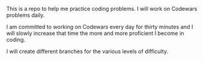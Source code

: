 This is a repo to help me practice coding problems. I will work on Codewars problems daily. 

I am committed to working on Codewars every day for thirty minutes and I will slowly increase that time the more and more proficient I become in coding. 

I will create different branches for the various levels of difficulty. 
